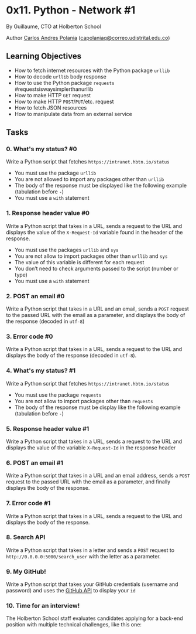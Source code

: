 # 0x11. Python - Network #1

By Guillaume, CTO at Holberton School

Author [Carlos Andres Polania](https://twitter.com/timberdev) (capolaniaq@correo.udistrital.edu.co)

## Learning Objectives

-   How to fetch internet resources with the Python package  `urllib`
-   How to decode  `urllib`  body response
-   How to use the Python package  `requests`  #requestsiswaysimplerthanurllib
-   How to make HTTP  `GET`  request
-   How to make HTTP  `POST`/`PUT`/etc. request
-   How to fetch JSON resources
-   How to manipulate data from an external service

## Tasks

### 0. What's my status? #0
Write a Python script that fetches  `https://intranet.hbtn.io/status`

-   You must use the package  `urllib`
-   You are not allowed to import any packages other than  `urllib`
-   The body of the response must be displayed like the following example (tabulation before  `-`)
-   You must use a  `with`  statement

### 1. Response header value #0
Write a Python script that takes in a URL, sends a request to the URL and displays the value of the  `X-Request-Id`  variable found in the header of the response.

-   You must use the packages  `urllib`  and  `sys`
-   You are not allow to import packages other than  `urllib`  and  `sys`
-   The value of this variable is different for each request
-   You don’t need to check arguments passed to the script (number or type)
-   You must use a  `with`  statement

### 2. POST an email #0

Write a Python script that takes in a URL and an email, sends a `POST` request to the passed URL with the email as a parameter, and displays the body of the response (decoded in `utf-8`)

### 3. Error code #0

Write a Python script that takes in a URL, sends a request to the URL and displays the body of the response (decoded in `utf-8`).

### 4. What's my status? #1

Write a Python script that fetches `https://intranet.hbtn.io/status`

-   You must use the package  `requests`
-   You are not allow to import packages other than  `requests`
-   The body of the response must be display like the following example (tabulation before  `-`)

### 5. Response header value #1

Write a Python script that takes in a URL, sends a request to the URL and displays the value of the variable `X-Request-Id` in the response header

### 6. POST an email #1

Write a Python script that takes in a URL and an email address, sends a `POST` request to the passed URL with the email as a parameter, and finally displays the body of the response.

### 7. Error code #1

Write a Python script that takes in a URL, sends a request to the URL and displays the body of the response.

### 8. Search API

Write a Python script that takes in a letter and sends a `POST` request to `http://0.0.0.0:5000/search_user` with the letter as a parameter.

### 9. My GitHub!

Write a Python script that takes your GitHub credentials (username and password) and uses the [GitHub API](https://intranet.hbtn.io/rltoken/7CiInsXY2fMRZWSoHQs_TA "GitHub API") to display your `id`

### 10. Time for an interview!
The Holberton School staff evaluates candidates applying for a back-end position with multiple technical challenges, like this one: